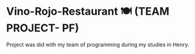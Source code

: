 # Vino-Rojo-Restaurant 🍽 (TEAM PROJECT- PF)
Project  was did  with  my team of programming during  my studies in Henry. 
